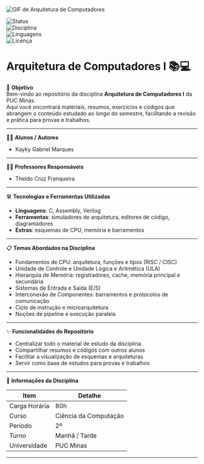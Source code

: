 ![GIF de Arquitetura de Computadores](assets/computer.gif)

![Status](https://img.shields.io/badge/Status-Em%20Desenvolvimento-yellow)  
![Disciplina](https://img.shields.io/badge/PUC%20Minas-Arquitetura%20de%20Computadores%20I-blue)  
![Linguagens](https://img.shields.io/badge/Linguagens-C%20%7C%20Assembly%20%7C%20Verilog-green)  
![Licença](https://img.shields.io/badge/Licen%C3%A7a-MIT-lightgrey)  


# Arquitetura de Computadores I 📚💻

🎯 **Objetivo**  
Bem-vindo ao repositório da disciplina **Arquitetura de Computadores I** da PUC Minas.  
Aqui você encontrará materiais, resumos, exercícios e códigos que abrangem o conteúdo estudado ao longo do semestre, facilitando a revisão e prática para provas e trabalhos.

---

👨‍🎓 **Alunos / Autores**  
- Kayky Gabriel Marques  
---

👩‍🏫 **Professores Responsáveis**  
- Theldo Cruz Franqueira  

---

🛠️ **Tecnologias e Ferramentas Utilizadas**  
- **Linguagens**: C, Assembly, Verilog  
- **Ferramentas**: simuladores de arquitetura, editores de código, diagramadores  
- **Extras**: esquemas de CPU, memória e barramentos  

---

📋 **Temas Abordados na Disciplina**  
- Fundamentos de CPU: arquitetura, funções e tipos (RISC / CISC)  
- Unidade de Controle e Unidade Lógica e Aritmética (ULA)  
- Hierarquia de Memória: registradores, cache, memória principal e secundária  
- Sistemas de Entrada e Saída (E/S)  
- Interconexão de Componentes: barramentos e protocolos de comunicação  
- Ciclo de instrução e microarquitetura  
- Noções de pipeline e execução paralela  

---

✨ **Funcionalidades do Repositório**  

- Centralizar todo o material de estudo da disciplina  
- Compartilhar resumos e códigos com outros alunos  
- Facilitar a visualização de esquemas e arquiteturas  
- Servir como base de estudos para provas e trabalhos  

---

📌 **Informações da Disciplina**  

| Item           | Detalhe |
|----------------|---------|
| Carga Horária  | 80h |
| Curso          | Ciência da Computação |
| Período        | 2º |
| Turno          | Manhã / Tarde |
| Universidade   | PUC Minas |

---
